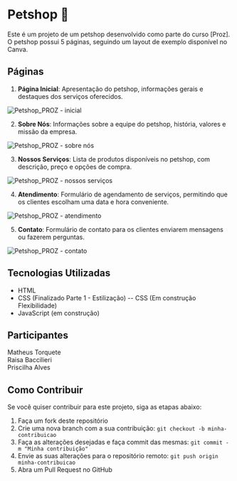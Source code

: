# Petshop :dog:

Este é um projeto de um petshop desenvolvido como parte do curso [Proz]. O petshop possui 5 páginas, seguindo um layout de exemplo disponível no Canva.

## Páginas

1. **Página Inicial**: Apresentação do petshop, informações gerais e destaques dos serviços oferecidos.

![Petshop_PROZ - inicial](https://github.com/MatheusTorquete/proz-grupo4/assets/94683422/e9ebdd80-412b-4e4d-9a48-47e40bcf7ecc)


2. **Sobre Nós**: Informações sobre a equipe do petshop, história, valores e missão da empresa.

![Petshop_PROZ - sobre nós](https://github.com/MatheusTorquete/proz-grupo4/assets/94683422/423dbe57-b9fc-4d02-93a6-57ab280855c6)

3. **Nossos Serviços**: Lista de produtos disponíveis no petshop, com descrição, preço e opções de compra.

![Petshop_PROZ - nossos serviços](https://github.com/MatheusTorquete/proz-grupo4/assets/94683422/d1bd2a36-4938-4c43-89ed-a125a5f3cfc3)

4. **Atendimento**: Formulário de agendamento de serviços, permitindo que os clientes escolham uma data e hora conveniente. 

![Petshop_PROZ - atendimento](https://github.com/MatheusTorquete/proz-grupo4/assets/94683422/2e889a0c-36f6-4961-8abc-4332b42de825)

5. **Contato**: Formulário de contato para os clientes enviarem mensagens ou fazerem perguntas.

![Petshop_PROZ - contato](https://github.com/MatheusTorquete/proz-grupo4/assets/94683422/1db802f6-e7cd-4be1-87a5-ba0c5c982c44)


## Tecnologias Utilizadas

- HTML
- CSS (Finalizado Parte 1 - Estilização)
-- CSS (Em construção Flexibilidade)
- JavaScript (em construção)

## Participantes
Matheus Torquete
<br>
Raisa Baccilieri
<br>
Priscilha Alves
<br>



## Como Contribuir

Se você quiser contribuir para este projeto, siga as etapas abaixo:

1. Faça um fork deste repositório
2. Crie uma nova branch com a sua contribuição: `git checkout -b minha-contribuicao`
3. Faça as alterações desejadas e faça commit das mesmas: `git commit -m "Minha contribuição"`
4. Envie as suas alterações para o repositório remoto: `git push origin minha-contribuicao`
5. Abra um Pull Request no GitHub



